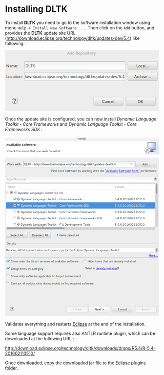 # Installing DLTK

To install **DLTK** you need to go to the software installation window using menu
``Help > Install New Software ...``. Then click on the ``Add`` button, and provides
the **DLTK** update site URL (http://download.eclipse.org/technology/dltk/updates-dev/5.4) like following :

![Update site](https://raw.githubusercontent.com/Faylixe/jammy-addons/master/documentation/images/updatesite.png)

Once the update site is configured, you can now install *Dynamic Language Toolkit - Core Frameworks* and
*Dynamic Language Toolkit - Core Frameworks SDK* :

![DLTK Core](https://raw.githubusercontent.com/Faylixe/jammy-addons/master/documentation/images/dltk_core.png)

Validates everything and restarts [Eclipse](http://www.eclipse.org) at the end of the installation.

Some language support requires also ANTLR runtime plugin, which can be downloaded at the following URL : 

http://download.eclipse.org/technology/dltk/downloads/drops/R5.4/R-5.4-201602110510/

Once downloaded, copy the downloaded jar file to the [Eclipse](http://www.eclipse.org) plugins folder.
